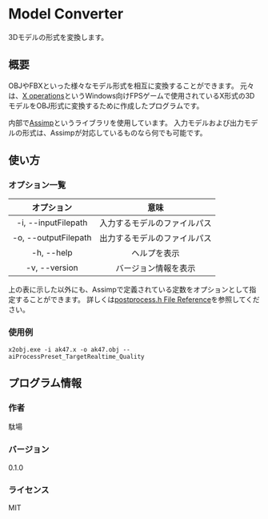 # Model Converter

3Dモデルの形式を変換します。

## 概要

OBJやFBXといった様々なモデル形式を相互に変換することができます。
元々は、[X operations](https://hp.vector.co.jp/authors/VA022962/xops/)というWindows向けFPSゲームで使用されているX形式の3DモデルをOBJ形式に変換するために作成したプログラムです。

内部で[Assimp](https://github.com/assimp/assimp)というライブラリを使用しています。
入力モデルおよび出力モデルの形式は、Assimpが対応しているものなら何でも可能です。

## 使い方

### オプション一覧

|      オプション      |             意味             |
| :------------------: | :--------------------------: |
| -i, --inputFilepath  | 入力するモデルのファイルパス |
| -o, --outputFilepath | 出力するモデルのファイルパス |
|      -h, --help      |         ヘルプを表示         |
|    -v, --version     |     バージョン情報を表示     |

上の表に示した以外にも、Assimpで定義されている定数をオプションとして指定することができます。
詳しくは[postprocess.h File Reference](http://assimp.sourceforge.net/lib_html/postprocess_8h.html)を参照してください。

### 使用例

```
x2obj.exe -i ak47.x -o ak47.obj --aiProcessPreset_TargetRealtime_Quality
```

## プログラム情報

### 作者

駄場

### バージョン

0.1.0

### ライセンス

MIT

